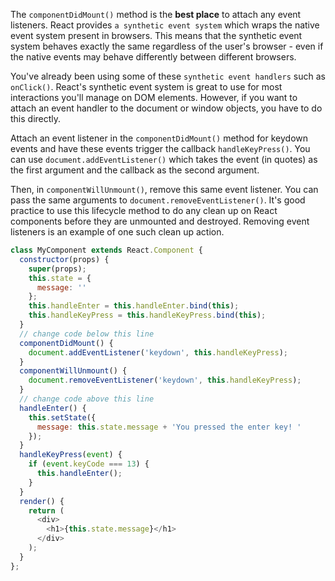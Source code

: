
The `componentDidMount()` method is the **best place** to attach any event listeners.
React provides `a synthetic event system` which wraps the native event system present in browsers. 
This means that the synthetic event system behaves exactly the same regardless of the user's browser - even if 
the native events may behave differently between different browsers.

You've already been using some of these `synthetic event handlers` such as `onClick()`. React's synthetic event system is 
great to use for most interactions you'll manage on DOM elements. However, if you want to attach an event handler to 
the document or window objects, you have to do this directly.

Attach an event listener in the `componentDidMount()` method for keydown events and have these events trigger the callback 
`handleKeyPress()`. You can use `document.addEventListener()` which takes the event (in quotes) as the first argument and 
the callback as the second argument.

Then, in `componentWillUnmount()`, remove this same event listener. You can pass the same arguments to 
`document.removeEventListener()`. It's good practice to use this lifecycle method to do any clean up on React components 
before they are unmounted and destroyed. Removing event listeners is an example of one such clean up action.

```js
class MyComponent extends React.Component {
  constructor(props) {
    super(props);
    this.state = {
      message: ''
    };
    this.handleEnter = this.handleEnter.bind(this);
    this.handleKeyPress = this.handleKeyPress.bind(this);
  }
  // change code below this line
  componentDidMount() {
    document.addEventListener('keydown', this.handleKeyPress);
  }
  componentWillUnmount() {
    document.removeEventListener('keydown', this.handleKeyPress);
  }
  // change code above this line
  handleEnter() {
    this.setState({
      message: this.state.message + 'You pressed the enter key! '
    });
  }
  handleKeyPress(event) {
    if (event.keyCode === 13) {
      this.handleEnter();
    }
  }
  render() {
    return (
      <div>
        <h1>{this.state.message}</h1>
      </div>
    );
  }
};
```
